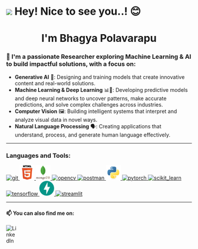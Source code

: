 <h1>
  <img src="https://emojis.slackmojis.com/emojis/images/1471045837/891/partyparrot.gif?1471045837" width="30"/> 
  Hey! Nice to see you..! 😊
</h1>

<h1 align="center">I'm Bhagya Polavarapu </h1>  

### 👋 I'm a passionate Researcher exploring **Machine Learning & AI** to build impactful solutions, with a focus on:

- **Generative AI** 🤖: Designing and training models that create innovative content and real-world solutions.  
- **Machine Learning & Deep Learning** 📊🧠: Developing predictive models and deep neural networks to uncover patterns, make accurate predictions, and solve complex challenges across industries.  
- **Computer Vision** 🖼️: Building intelligent systems that interpret and analyze visual data in novel ways.  
- **Natural Language Processing** 🗣️: Creating applications that understand, process, and generate human language effectively.  

---

<h3 align="left">Languages and Tools:</h3>
<p align="left">     
    <a href="https://git-scm.com/" target="_blank"> 
        <img src="https://www.vectorlogo.zone/logos/git-scm/git-scm-icon.svg" alt="git" width="40" height="40"/> 
    </a>  
    <a href="https://www.w3.org/html/" target="_blank"> 
        <img src="https://raw.githubusercontent.com/devicons/devicon/master/icons/html5/html5-original-wordmark.svg" alt="html5" width="40" height="40"/> 
    </a>  
    <a href="https://www.mongodb.com/" target="_blank"> 
        <img src="https://raw.githubusercontent.com/devicons/devicon/master/icons/mongodb/mongodb-original-wordmark.svg" alt="mongodb" width="40" height="40"/> 
    </a>  
    <a href="https://opencv.org/" target="_blank"> 
        <img src="https://www.vectorlogo.zone/logos/opencv/opencv-icon.svg" alt="opencv" width="40" height="40"/> 
    </a> 
    <a href="https://postman.com" target="_blank"> 
        <img src="https://www.vectorlogo.zone/logos/getpostman/getpostman-icon.svg" alt="postman" width="40" height="40"/> 
    </a> 
    <a href="https://www.python.org" target="_blank"> 
        <img src="https://raw.githubusercontent.com/devicons/devicon/master/icons/python/python-original.svg" alt="python" width="40" height="40"/> 
    </a> 
    <a href="https://pytorch.org/" target="_blank"> 
        <img src="https://www.vectorlogo.zone/logos/pytorch/pytorch-icon.svg" alt="pytorch" width="40" height="40"/> 
    </a> 
    <a href="https://scikit-learn.org/" target="_blank"> 
        <img src="https://upload.wikimedia.org/wikipedia/commons/0/05/Scikit_learn_logo_small.svg" alt="scikit_learn" width="40" height="40"/> 
    </a> 
    <a href="https://www.tensorflow.org" target="_blank"> 
        <img src="https://www.vectorlogo.zone/logos/tensorflow/tensorflow-icon.svg" alt="tensorflow" width="40" height="40"/> 
    </a> 
    <a href="https://fastapi.tiangolo.com/" target="_blank"> 
        <img src="https://raw.githubusercontent.com/devicons/devicon/master/icons/fastapi/fastapi-original.svg" alt="fastapi" width="40" height="40"/> 
    </a>
    <a href="https://streamlit.io/" target="_blank"> 
        <img src="https://streamlit.io/images/brand/streamlit-mark-color.svg" alt="streamlit" width="40" height="40"/> 
    </a>
</p>

---

#### 📫 You can also find me on:

[<img align="left" alt="LinkedIn" width="30px" src="https://img.icons8.com/color/48/000000/linkedin.png" />][linkedin]

<br>

[linkedin]: https://www.linkedin.com/in/bhagya-polavarapu-524438143/
